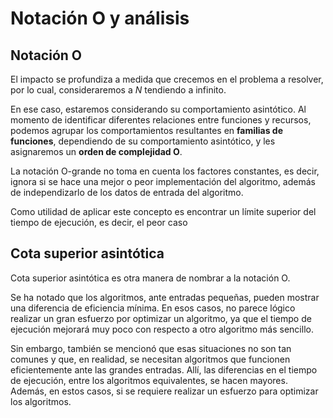 # Notación O y análisis

## Notación O

El impacto se profundiza a medida que crecemos en el problema a resolver, por lo cual, consideraremos a $N$ tendiendo a infinito.

En ese caso, estaremos considerando su comportamiento asintótico. Al momento de identificar diferentes relaciones entre funciones y recursos, podemos agrupar los comportamientos resultantes en **familias de funciones**, dependiendo de su comportamiento asintótico, y les asignaremos un **orden de complejidad O**.

La notación O-grande no toma en cuenta los factores constantes, es decir, ignora si se hace una mejor o peor implementación del algoritmo, además de independizarlo de los datos de entrada del algoritmo.

Como utilidad de aplicar este concepto es encontrar un límite superior del tiempo de ejecución, es decir, el peor caso

## Cota superior asintótica

Cota superior asintótica es otra manera de nombrar a la notación O.

Se ha notado que los algoritmos, ante entradas pequeñas, pueden mostrar una diferencia de eficiencia mínima. En esos casos, no parece lógico realizar un gran esfuerzo por optimizar un algoritmo, ya que el tiempo de ejecución mejorará muy poco con respecto a otro algoritmo más sencillo.

Sin embargo, también se mencionó que esas situaciones no son tan comunes y que, en realidad, se necesitan algoritmos que funcionen eficientemente ante las grandes entradas. Allí, las diferencias en el tiempo de ejecución, entre los algoritmos equivalentes, se hacen mayores. Además, en estos casos, si se requiere realizar un esfuerzo para optimizar los algoritmos.